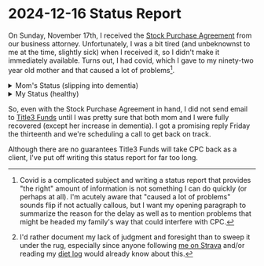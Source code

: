 # 2024-12-16 Status Report

On Sunday, November 17th, I received the [Stock Purchase
Agreement](../stock-purcahse-agreement.docx) from our business
attorney.  Unfortunately, I was a bit tired (and unbeknownst to me
at the time, slightly sick) when I received it, so I didn't make it
immediately available.  Turns out, I had covid, which I gave to my
ninety-two year old mother and that caused a lot of problems[^1].


<details>
<summary>Mom's Status (slipping into dementia)</summary>

Physically, mom is largely recovered from covid. She's gotten out and
walked with me seven out of the last eight days. Most of her sense of
taste is back to normal. She's sleeping about the same amount a day as
she had been doing pre-covid (which is a lot!), but mentally she took
a hit that is worrisome.

People on the BARGE mailing list may know that my mom stuffered a
stroke on March 27th, 2024.  After she was released from ICU ->
Hospital Room -> Inpatient Rehab on April 13th, she was no longer fit
to live alone and so my sister lived with her until June 3rd, when I
took over. I've been there ever since, although I've been spelled by
my sister or wife here and there.

Mom's mental acuity and memory were slowly starting to fail
pre-stroke.  They both took a huge hit with her stroke, but she
regained _much of_&mdash;but not all&mdash;she had lost, before
I gave her covid.

IMO, without the stroke and without covid, mom would have been sliding
slowly into dementia.  The stroke made things worse, with a big dip
followed by a rebound. Covid was a smaller dip and so far, a smaller
rebound.
</details>

<details>
<summary>My Status (healthy)</summary>

I still have a great immune system and probably never would have
gotten covid had I not done a twenty-four hour race in the drinking
division (meaning I had to drink a beer before each hilly four mile
loop) on November 8th[^2].  FWIW, I've done that race several times
before without getting sick, but I've lost fitness since I've become
my mother's minder.

When both mom and I had covid at the same time, I still had to tend to
her and her ancient cat, which slowed my recovery.  I never had any
loss of smell or taste, nor did I perceive mental or memory problem,
per-se, but boy did I get very tired every afternoon for a while.
</details>

So, even with the Stock Purchase Agreement in hand, I did not send
email to [Title3 Funds](https://www.title3funds.com/) until I was
pretty sure that both mom and I were fully recovered (except her
increase in dementia).  I got a promising reply Friday the thirteenth
and we're scheduling a call to get back on track.

Although there are no guarantees Title3 Funds will take CPC back as a
client, I've put off writing this status report for far too long.

[^1]: Covid is a complicated subject and writing a status report that
provides "the right" amount of information is not something I can do
quickly (or perhaps at all).  I'm acutely aware that "caused a lot of
problems" sounds flip if not actually callous, but I want my opening
paragraph to summarize the reason for the delay as well as to
mention problems that might be headed my family's way that could
interfere with CPC.

[^2]: I'd rather document my lack of judgment and foresight than to
sweep it under the rug, especially since anyone following [me on
Strava](https://www.strava.com/athletes/58696205) and/or reading my
[diet log](https://github.com/ctm/diet/tree/master/log) would already
know about this.
